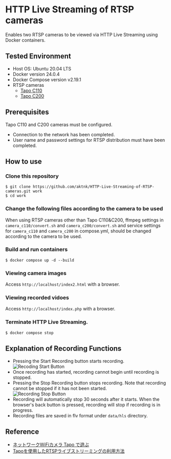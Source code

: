 # HTTP Live Streaming of RTSP cameras

Enables two RTSP cameras to be viewed via HTTP Live Streaming using  Docker containers.


## Tested Environment

* Host OS: Ubuntu 20.04 LTS
* Docker version 24.0.4
* Docker Compose version v2.19.1
* RTSP cameras
    * [Tapo C110](https://www.tp-link.com/jp/home-networking/cloud-camera/tapo-c110/)
    * [Tapo C200](https://www.tp-link.com/jp/home-networking/cloud-camera/tapo-c200/)

## Prerequisites

Tapo C110 and C200 cameras must be configured.
* Connection to the network has been completed.
* User name and password settings for RTSP distribution must have been completed.

## How to use

### Clone this repository

```
$ git clone https://github.com/aktnk/HTTP-Live-Streaming-of-RTSP-cameras.git work
$ cd work
```
### Change the following files according to the camera to be used

When using RTSP cameras other than Tapo C110&C200, ffmpeg settings in `camera_c110/convert.sh` and `camera_c200/convert.sh` and service settings for `camera_c110` and `camera_c200` in compose.yml, should be changed according to the camera to be used.

### Build and run containers

```
$ docker compose up -d --build
```

### Viewing camera images

Access `http://localhost/index2.html` with a browser.

### Viewing recorded vidoes

Access `http://localhost/index.php` with a browser.

### Terminate HTTP Live Streaming.

```
$ docker compose stop
```
## Explanation of Recording Functions

* Pressing the Start Recording button starts recording.  
   ![Recoding Start Button](https://user-images.githubusercontent.com/13390370/253792768-3fe201c1-77b5-44fe-b5a4-0dcd5ec851d2.png)
* Once recording has started, recording cannot begin until recording is stopped.
* Pressing the Stop Recording button stops recording. Note that recording cannot be stopped if it has not been started.  
   ![Recording Stop Button](https://github.com/aktnk/HTTP-Live-Streaming-of-RTSP-cameras/assets/13390370/36e11d3e-056c-4bc4-8b7b-f903ec6473fe)
* Recording will automatically stop 30 seconds after it starts. When the browser's back button is pressed, recording will stop if recording is in progress.
* Recording files are saved in flv format under `data/hls` directory.

## Reference

* [ネットワークWiFiカメラ Tapo で遊ぶ](https://aktnk.github.io/2023/06/18/rtsp_camera/)
* [Tapoを使用したRTSPライブストリーミングの利用方法](https://www.tp-link.com/jp/support/faq/2680/)
